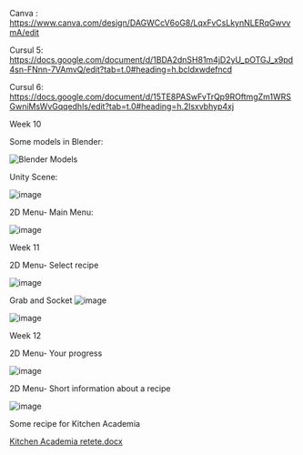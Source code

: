 Canva : https://www.canva.com/design/DAGWCcV6oG8/LqxFvCsLkynNLERqGwvvmA/edit

Cursul 5: https://docs.google.com/document/d/1BDA2dnSH81m4jD2yU_pOTGJ_x9pd4sn-FNnn-7VAmvQ/edit?tab=t.0#heading=h.bcldxwdefncd

Cursul 6: https://docs.google.com/document/d/15TE8PASwFvTrQp9ROftmgZm1WRSGwniMsWvGqqedhls/edit?tab=t.0#heading=h.2lsxvbhyp4xj


Week 10

Some models in Blender:

![Blender Models](https://github.com/user-attachments/assets/3d51178f-c01c-474a-ab62-8556c0af14c6)

Unity Scene:

![image](https://github.com/user-attachments/assets/0c62eca1-adbe-4428-8de4-7fa1f6cab0e6)

2D Menu- Main Menu:

![image](https://github.com/user-attachments/assets/94e93461-9be6-419e-8da5-854278375346)


Week 11

2D Menu- Select recipe

![image](https://github.com/user-attachments/assets/8624c490-f2c2-45ae-be38-f7453b12b40d)

Grab and Socket
![image](https://github.com/user-attachments/assets/c76b5f4a-4949-4074-9fdd-b287f2aa2152)

![image](https://github.com/user-attachments/assets/ab154202-b227-4ad7-a059-4890f2826905)


Week 12

2D Menu- Your progress

![image](https://github.com/user-attachments/assets/57d49ffa-8ca0-4d00-9bc5-597daf0fc70e)


2D Menu- Short information about a recipe

![image](https://github.com/user-attachments/assets/dd03ff4c-2850-4fb3-b538-69702d81d3e2)

Some recipe for Kitchen Academia


[Kitchen Academia retete.docx](https://github.com/user-attachments/files/18185511/Kitchen.Academia.retete.docx)



